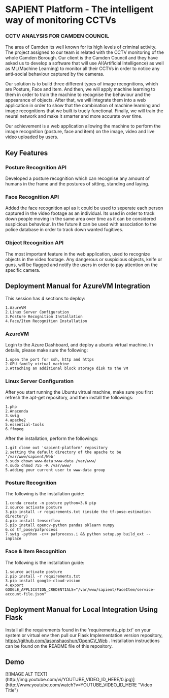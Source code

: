<h1>SAPIENT Platform - The intelligent way of monitoring CCTVs</h1>

<h3>CCTV ANALYSIS FOR CAMDEN COUNCIL</h3>

The area of Camden its well known for its high levels of criminal activity. The project assigned to our team is related with the CCTV monitoring of the whole Camden Borough. Our client is the Camden Council and they have asked us to develop a software that will use AI(Artificial Intelligence) as well as ML(Machine Learning) to monitor all their CCTVs in order to notice any anti-social behaviour captured by the cameras. 

Our solution is to build three different types of image recognitions, which are Posture, Face and Item. And then, we will apply machine learning to them in order to train the machine to recognise the behaviour and the appearance of objects. After that, we will integrate them into a web application in order to show that the combination of machine learning and image recognitions that we built is truely functional. Finally, we will train the neural network and make it smarter and more accurate over time. 

Our achievement is a web application allowing the machine to perform the image recognition (posture, face and item) on the image, video and live video uploaded by users.

<h2>Key Features</h2>

<h3>Posture Recognition API</h3>
Developed a posture recognition which can recognise any amount of humans in the frame and the postures of sitting, standing and laying.

<h3>Face Recognition API</h3>
Added the face recognition api as it could be used to seperate each person captured in the video footage as an individual. Its used in order to track down people moving in the same area over time as it can be considered suspicious behaviour. In the future it can be used with association to the police database in order to track down wanted fugitives.

<h3>Object Recognition API</h3>
The most important feature in the web application, used to recognize objects in the video footage. Any dangerous or suspicious objects, knife or guns, will be flagged and notify the users in order to pay attention on the specific camera.

<h2>Deployment Manual for AzureVM Integration</h2>

This session has 4 sections to deploy:
```
1.AzureVM
2.Linux Server Configuration
3.Posture Recognition Installation
4.Face/Item Recognition Installation
```
<h3>AzureVM</h3>
Login to the Azure Dashboard, and deploy a ubuntu virtual machine. In details, please make sure the following:

```
1.open the port for ssh, http and https
2.GPU family virtual machine
3.Attaching an additional block storage disk to the VM
```

<h3>Linux Server Configuration</h3>
After you start running the Ubuntu virtual machine, make sure you first refresh the apt-get repository, and then install the followings:

```
1.php
2.Anaconda
3.swig
4.apache2
5.essential-tools
6.ffmpeg
```

After the installation, perform the followings:

```
1.git clone out 'sapient-platform' repository
2.setting the default directory of the apache to be '/var/www/sapient/Web'
3.sudo chown www-data:www-data /var/www/
4.sudo chmod 755 -R /var/www/
5.adding your current user to www-data group
```

<h3>Posture Recognition</h3>
The following is the installation guide:

```
1.conda create -n posture python=3.6 pip
2.source activate posture
3.pip install -r requirements.txt (inside the tf-pose-estimation directory)
4.pip install tensorflow
5.pip install opencv-python pandas sklearn numpy
6.cd tf_pose/pafprocess
7.swig -python -c++ pafprocess.i && python setup.py build_ext --inplace
```

<h3>Face & Item Recognition</h3>
The following is the installation guide:

```
1.source activate posture
2.pip install -r requirements.txt
3.pip install google-cloud-vision
4.export GOOGLE_APPLICATION_CREDENTIALS="/var/www/sapient/FaceItem/service-account-file.json"
```
<h2>Deployment Manual for Local Integration Using Flask</h2>

Install all the requirements found in the 'requirements_pip.txt' on your system or virtual env then pull our Flask Implementation version repository, https://github.com/jasonshaoshun/OpenCV_Web . Installation instructions can be found on the README file of this repository.

<h2>Demo</h2>
[![IMAGE ALT TEXT](http://img.youtube.com/vi/YOUTUBE_VIDEO_ID_HERE/0.jpg)](http://www.youtube.com/watch?v=YOUTUBE_VIDEO_ID_HERE "Video Title")
